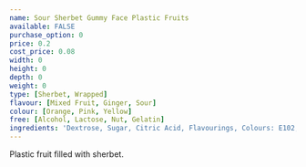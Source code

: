 ```yaml
---
name: Sour Sherbet Gummy Face Plastic Fruits
available: FALSE
purchase_option: 0
price: 0.2
cost_price: 0.08
width: 0
height: 0
depth: 0
weight: 0
type: [Sherbet, Wrapped]
flavour: [Mixed Fruit, Ginger, Sour]
colour: [Orange, Pink, Yellow]
free: [Alcohol, Lactose, Nut, Gelatin]
ingredients: 'Dextrose, Sugar, Citric Acid, Flavourings, Colours: E102, E110, E129, E133'
---
```

Plastic fruit filled with sherbet.